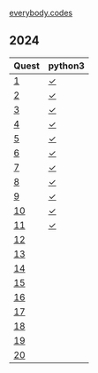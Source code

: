 [everybody.codes](https://everybody.codes)

## 2024

<!-- @BEGIN:Quests@ -->
| Quest | python3 | 
| --- | --- |
|[1](https://everybody.codes/event/2024/quests/1)|[✓](src/main/python/2024_01.py)|
|[2](https://everybody.codes/event/2024/quests/2)|[✓](src/main/python/2024_02.py)|
|[3](https://everybody.codes/event/2024/quests/3)|[✓](src/main/python/2024_03.py)|
|[4](https://everybody.codes/event/2024/quests/4)|[✓](src/main/python/2024_04.py)|
|[5](https://everybody.codes/event/2024/quests/5)|[✓](src/main/python/2024_05.py)|
|[6](https://everybody.codes/event/2024/quests/6)|[✓](src/main/python/2024_06.py)|
|[7](https://everybody.codes/event/2024/quests/7)|[✓](src/main/python/2024_07.py)|
|[8](https://everybody.codes/event/2024/quests/8)|[✓](src/main/python/2024_08.py)|
|[9](https://everybody.codes/event/2024/quests/9)|[✓](src/main/python/2024_09.py)|
|[10](https://everybody.codes/event/2024/quests/10)|[✓](src/main/python/2024_10.py)|
|[11](https://everybody.codes/event/2024/quests/11)|[✓](src/main/python/2024_11.py)|
|[12](https://everybody.codes/event/2024/quests/12)||
|[13](https://everybody.codes/event/2024/quests/13)||
|[14](https://everybody.codes/event/2024/quests/14)||
|[15](https://everybody.codes/event/2024/quests/15)||
|[16](https://everybody.codes/event/2024/quests/16)||
|[17](https://everybody.codes/event/2024/quests/17)||
|[18](https://everybody.codes/event/2024/quests/18)||
|[19](https://everybody.codes/event/2024/quests/19)||
|[20](https://everybody.codes/event/2024/quests/20)||
<!-- @END:Quests@ -->
